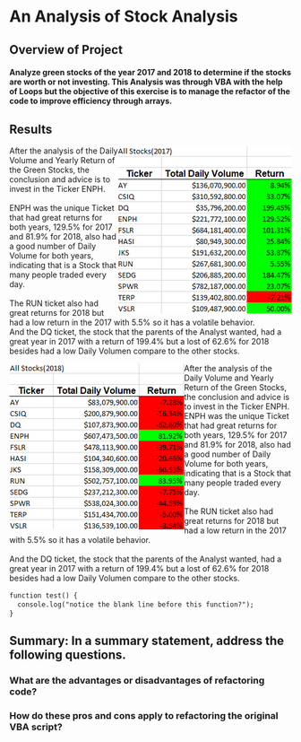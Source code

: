 # An Analysis of Stock Analysis

## Overview of Project
#### Analyze green stocks of the year 2017 and 2018 to determine if the stocks are worth or not investing. This Analysis was through VBA with the help of Loops but the objective of this exercise is to manage the refactor of the code to improve efficiency through arrays.

## Results

<img align="right" src="https://github.com/KarlaPerezR/stock-analysis/blob/main/Resources/2017.png">

After the analysis of the Daily Volume and Yearly Return of the Green Stocks, the conclusion and advice is to invest in the Ticker ENPH.
<br/><br/>ENPH was the unique Ticket that had great returns for both years, 129.5% for 2017 and 81.9% for 2018, also had a good number of Daily Volume for both years, indicating that is a Stock that many people traded every day.
<br/><br/>The RUN ticket also had great returns for 2018 but had a low return in the 2017 with 5.5% so it has a volatile behavior. 
<br/>And the DQ ticket, the stock that the parents of the Analyst wanted, had a great year in 2017 with a return of 199.4% but a lost of 62.6% for 2018 besides had a low Daily Volumen compare to the other stocks.
<br clear="right"/>

<img align="left" src="https://github.com/KarlaPerezR/stock-analysis/blob/main/Resources/2018.png">
After the analysis of the Daily Volume and Yearly Return of the Green Stocks, the conclusion and advice is to invest in the Ticker ENPH.
<br/>ENPH was the unique Ticket that had great returns for both years, 129.5% for 2017 and 81.9% for 2018, also had a good number of Daily Volume for both years, indicating that is a Stock that many people traded every day.
<br/><br/>The RUN ticket also had great returns for 2018 but had a low return in the 2017 with 5.5% so it has a volatile behavior. 
<br/><br/>And the DQ ticket, the stock that the parents of the Analyst wanted, had a great year in 2017 with a return of 199.4% but a lost of 62.6% for 2018 besides had a low Daily Volumen compare to the other stocks.
<br clear="left"/>


```
function test() {
  console.log("notice the blank line before this function?");
}

```
## Summary: In a summary statement, address the following questions.
### What are the advantages or disadvantages of refactoring code?
### How do these pros and cons apply to refactoring the original VBA script?
